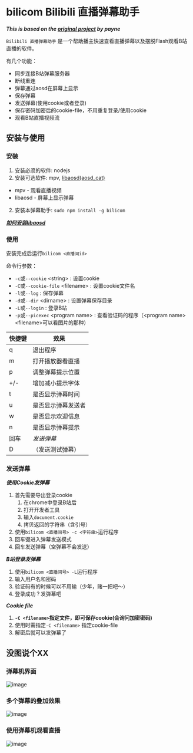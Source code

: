 ﻿# bilicom Bilibili 直播弹幕助手

***This is based on the [original project](https://coding.net/u/payne/p/bili-comment/git) by payne***

`Bilibili 直播弹幕助手` 是一个帮助播主快速查看直播弹幕以及摆脱Flash观看B站直播的软件。

有几个功能：

* 同步连接B站弹幕服务器
* 断线重连
* 弹幕通过aosd在屏幕上显示
* 保存弹幕
* 发送弹幕(使用cookie或者登录)
* 保存密码加密后的cookie-file，不用重复登录/使用cookie
* 观看B站直播视频流

## 安装与使用

### 安装

1. 安装必须的软件: nodejs
2. 安装可选软件: mpv, [libaosd(aosd_cat)](https://github.com/mkoskar/libaosd-xinerama)
  * mpv - 观看直播视频
  * libaosd - 屏幕上显示弹幕
2. 安装本弹幕助手: `sudo npm install -g bilicom`

[***如何安装libaosd***](https://github.com/ztuowen/bilicom/issues/2)

### 使用

安装完成后运行`bilicom <直播间id>`

命令行参数：

* `-c`或`--cookie` \<string\> : 设置cookie
* `-C`或`--cookie-file` \<filename\> : 设置cookie文件名
* `-l`或`--log` : 保存弹幕
* `-d`或`--dir` \<dirname\> : 设置弹幕保存目录
* `-L`或`--login` : 登录B站
* `-p`或`--picexec` \<program name\> : 查看验证码的程序（\<program name\> \<filename\>可以看图片的那种）

快捷键|	效果
-----|	---------------
q	|	退出程序 
m	|	打开播放器看直播
p	|	调整弹幕提示位置
+/-	|	增加减小提示字体
t	|	是否显示弹幕时间
u	|	是否显示弹幕发送者
w	|	是否显示欢迎信息
n	|	是否显示弹幕提示
回车|   *发送弹幕*
D	|	（发送测试弹幕）

### 发送弹幕

***使用Cookie发弹幕***

1. 首先需要导出登录cookie
    1. 在chrome中登录B站后
    2. 打开开发者工具
    3. 输入`document.cookie`
    4. 拷贝返回的字符串（含引号）
2. 使用`bilicom <直播间号> -c <字符串>`运行程序
4. 回车键进入弹幕发送模式
5. 回车发送弹幕（空弹幕不会发送）

***B站登录发弹幕***

1. 使用`bilicom <直播间号> -L`运行程序
2. 输入用户名和密码
3. 验证码有的时候可以不用输（少年，赌一把吧～）
4. 登录成功？发弹幕吧

***Cookie file***

1. **`-C <filename>`指定文件，即可保存cookie(会询问加密密码)**
2. 使用时需指定`-C <filename>` 指定cookie-file
3. 解密后就可以发弹幕了

## 没图说个XX

### 弹幕机界面

![image](https://cloud.githubusercontent.com/assets/6838440/12380470/09ffb494-bd31-11e5-8d4d-78a9624799aa.png)

### 多个弹幕的叠加效果

![image](https://cloud.githubusercontent.com/assets/6838440/12380496/7a9eaaca-bd31-11e5-96e8-85a128e11a93.png)

### 使用弹幕机观看直播

![image](https://cloud.githubusercontent.com/assets/6838440/12380533/50ecedc6-bd32-11e5-8982-a329838650b6.png)
